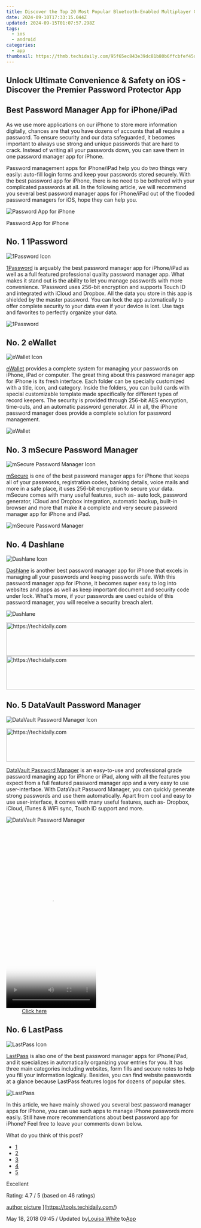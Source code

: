 ```yaml
---
title: Discover the Top 20 Most Popular Bluetooth-Enabled Multiplayer Games on Phones & Tablets
date: 2024-09-10T17:33:15.044Z
updated: 2024-09-15T01:07:57.298Z
tags:
  - ios
  - android
categories:
  - app
thumbnail: https://thmb.techidaily.com/95f65ec843e39dc81b80b6ffcbfef45d788958cee2b82fb5803fb90b93482a66.jpg
---
```


## Unlock Ultimate Convenience & Safety on iOS - Discover the Premier Password Protector App

## Best Password Manager App for iPhone/iPad

 As we use more applications on our iPhone to store more information digitally, chances are that you have dozens of accounts that all require a password. To ensure security and our data safeguarded, it becomes important to always use strong and unique passwords that are hard to crack. Instead of writing all your passwords down, you can save them in one password manager app for iPhone.

 Password management apps for iPhone/iPad help you do two things very easily: auto-fill login forms and keep your passwords stored securely. With the best password app for iPhone, there is no need to be bothered with your complicated passwords at all. In the following article, we will recommend you several best password manager apps for iPhone/iPad out of the flooded password managers for iOS, hope they can help you.

![Password App for iPhone](https://www.aiseesoft.com/images/resource/password-manager-app-for-iphone/password-app-for-iphone.jpg)

Password App for iPhone

## No. 1 1Password

![1Password Icon](https://www.aiseesoft.com/images/resource/password-manager-app-for-iphone/1password-icon.png)

[1Password](https://itunes.apple.com/us/app/1password-password-manager-and-secure-wallet/id568903335?mt=8) is arguably the best password manager app for iPhone/iPad as well as a full featured professional quality password manager app. What makes it stand out is the ability to let you manage passwords with more convenience. 1Password uses 256-bit encryption and supports Touch ID and integrated with iCloud and Dropbox. All the data you store in this app is shielded by the master password. You can lock the app automatically to offer complete security to your data even if your device is lost. Use tags and favorites to perfectly organize your data.

![1Password](https://www.aiseesoft.com/images/resource/password-manager-app-for-iphone/1password.jpg)

## No. 2 eWallet

![eWallet Icon](https://www.aiseesoft.com/images/resource/password-manager-app-for-iphone/ewallet-icon.jpg)

[eWallet](https://itunes.apple.com/us/app/ewallet-password-manager-secure/id284721352?mt=8&ign-mpt=uo%3D8) provides a complete system for managing your passwords on iPhone, iPad or computer. The great thing about this password manager app for iPhone is its fresh interface. Each folder can be specially customized with a title, icon, and category. Inside the folders, you can build cards with special customizable template made specifically for different types of record keepers. The security is provided through 256-bit AES encryption, time-outs, and an automatic password generator. All in all, the iPhone password manager does provide a complete solution for password management.

![eWallet](https://www.aiseesoft.com/images/resource/password-manager-app-for-iphone/ewallet.jpg)

## No. 3 mSecure Password Manager

![mSecure Password Manager Icon](https://www.aiseesoft.com/images/resource/password-manager-app-for-iphone/msecure-password-manager.png)

[mSecure](https://www.msecure.com/) is one of the best password manager apps for iPhone that keeps all of your passwords, registration codes, banking details, voice mails and more in a safe place, it uses 256-bit encryption to secure your data. mSecure comes with many useful features, such as- auto lock, password generator, iCloud and Dropbox integration, automatic backup, built-in browser and more that make it a complete and very secure password manager app for iPhone and iPad.

![mSecure Password Manager](https://www.aiseesoft.com/images/resource/password-manager-app-for-iphone/msecure.jpg)

## No. 4 Dashlane

![Dashlane Icon](https://www.aiseesoft.com/images/resource/password-manager-app-for-iphone/dashlane-icon.png)

[Dashlane](https://itunes.apple.com/us/app/dashlane-keeping-passwords-private-safe-secure/id517914548?mt=8) is another best password manager app for iPhone that excels in managing all your passwords and keeping passwords safe. With this password manager app for iPhone, it becomes super easy to log into websites and apps as well as keep important document and security code under lock. What's more, if your passwords are used outside of this password manager, you will receive a security breach alert.

![Dashlane](https://www.aiseesoft.com/images/resource/password-manager-app-for-iphone/dashlane.jpg)

<!-- affiliate ads begin -->
<a href="https://zebaoaffiliateprogram.pxf.io/c/5597632/2137974/21526" target="_top" id="2137974">
  <img src="//a.impactradius-go.com/display-ad/21526-2137974" border="0" alt="https://techidaily.com" width="728" height="90"/>
</a>
<img height="0" width="0" src="https://zebaoaffiliateprogram.pxf.io/i/5597632/2137974/21526" style="position:absolute;visibility:hidden;" border="0" />
<!-- affiliate ads end -->

<!-- affiliate ads begin -->
<a href="https://aidotcom.pxf.io/c/5597632/2134502/19576" target="_top" id="2134502">
  <img src="//a.impactradius-go.com/display-ad/19576-2134502" border="0" alt="https://techidaily.com" width="672" height="90"/>
</a>
<img height="0" width="0" src="https://aidotcom.pxf.io/i/5597632/2134502/19576" style="position:absolute;visibility:hidden;" border="0" />
<!-- affiliate ads end -->

## No. 5 DataVault Password Manager

![DataVault Password Manager Icon](https://www.aiseesoft.com/images/resource/password-manager-app-for-iphone/datavault-password-manager-icon.png)

<!-- affiliate ads begin -->
<a href="https://appsumo.8odi.net/c/5597632/2123736/7443" target="_top" id="2123736">
  <img src="//a.impactradius-go.com/display-ad/7443-2123736" border="0" alt="https://techidaily.com" width="728" height="90"/>
</a>
<img height="0" width="0" src="https://appsumo.8odi.net/i/5597632/2123736/7443" style="position:absolute;visibility:hidden;" border="0" />
<!-- affiliate ads end -->

[DataVault Password Manager](https://itunes.apple.com/gb/app/datavault-password-manager/id323373347?mt=8) is an easy-to-use and professional grade password managing app for iPhone or iPad, along with all the features you expect from a full featured password manager app and a very easy to use user-interface. With DataVault Password Manager, you can quickly generate strong passwords and use them automatically. Apart from cool and easy to use user-interface, it comes with many useful features, such as- Dropbox, iCloud, iTunes & WiFi sync, Touch ID support and more.

![DataVault Password Manager](https://www.aiseesoft.com/images/resource/password-manager-app-for-iphone/datavault.jpg)

<!-- affiliate ads begin -->
<span id="1770544">
					<video width="240" height="480" style="cursor:pointer"
           poster="//a.impactradius-go.com/display-clicktoplayimage/1770544.png"
           onclick="if(!this.playClicked){this.play();this.setAttribute('controls',true);this.playClicked=true;}">
	   <source src="//a.impactradius-go.com/display-ad/20702-1770544">
	   <img src="//a.impactradius-go.com/display-clicktoplayimage/1770544.png" style="border: none; height: 100%; width: 100%; object-fit: contain">
	</video>
	<div style="width:150px;text-align:center"><a href="javascript:window.open(decodeURIComponent('https%3A%2F%2Ftokenmetrics.sjv.io%2Fc%2F5597632%2F1770544%2F20702'), '_blank');void(0);">Click here</a></div>
</span>
<img height="0" width="0" src="https://imp.pxf.io/i/5597632/1770544/20702" style="position:absolute;visibility:hidden;" border="0" />
<!-- affiliate ads end -->

## No. 6 LastPass

![LastPass Icon](https://www.aiseesoft.com/images/resource/password-manager-app-for-iphone/lastpass-icon.png)

[LastPass](https://itunes.apple.com/us/app/lastpass-password-manager/id324613447?mt=8) is also one of the best password manager apps for iPhone/iPad, and it specializes in automatically organizing your entries for you. It has three main categories including websites, form fills and secure notes to help you fill your information logically. Besides, you can find website passwords at a glance because LastPass features logos for dozens of popular sites.

![LastPass](https://www.aiseesoft.com/images/resource/password-manager-app-for-iphone/lastpass.jpg)

 In this article, we have mainly showed you several best password manager apps for iPhone, you can use such apps to manage iPhone passwords more easily. Still have more recommendations about best password app for iPhone? Feel free to leave your comments down below.

What do you think of this post?

* [1](https://tools.techidaily.com/)
* [2](https://tools.techidaily.com/)
* [3](https://tools.techidaily.com/)
* [4](https://tools.techidaily.com/)
* [5](https://tools.techidaily.com/)

Excellent

Rating: 4.7 / 5 (based on 46 ratings)

[author picture](https://www.aiseesoft.com/images/author/louisa.png) ](https://tools.techidaily.com/)

 May 18, 2018 09:45 / Updated by[Louisa White](https://tools.techidaily.com/) to[App](https://tools.techidaily.com/)

<ins class="adsbygoogle"
     style="display:block"
     data-ad-format="autorelaxed"
     data-ad-client="ca-pub-7571918770474297"
     data-ad-slot="1223367746"></ins>

<ins class="adsbygoogle"
     style="display:block"
     data-ad-client="ca-pub-7571918770474297"
     data-ad-slot="8358498916"
     data-ad-format="auto"
     data-full-width-responsive="true"></ins>



